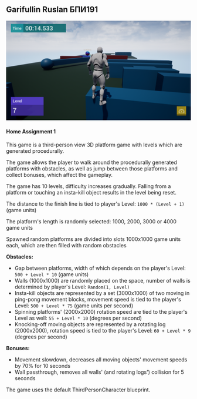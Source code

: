 ## Garifullin Ruslan БПИ191
![screenshot](./screenshot.png)
#### Home Assignment 1

This game is a third-person view 3D platform game with levels which are generated procedurally.

The game allows the player to walk around the procedurally generated platforms with obstacles, as well as jump between those platforms and collect bonuses, which affect the gameplay.

The game has 10 levels, difficulty increases gradually. Falling from a platform or touching an insta-kill object results in the level being reset.

The distance to the finish line is tied to player's Level: `1000 * (Level + 1)` (game units)

The platform's length is randomly selected: 1000, 2000, 3000 or 4000 game units

Spawned random platforms are divided into slots 1000x1000 game units each, which are then filled with random obstacles

**Obstacles:**
 - Gap between platforms, width of which depends on the player's Level: `500 + Level * 10` (game units)
 - Walls (1000x1000) are randomly placed on the space, number of walls is determined by player's Level: `Random(1, Level)`
 - Insta-kill objects are represented by a set (3000x1000) of two moving in ping-pong movement blocks, movement speed is tied to the player's Level: `500 + Level * 75` (game units per second)
 - Spinning platforms' (2000x2000) rotation speed are tied to the player's Level as well: `55 + Level * 10` (degrees per second)
 - Knocking-off moving objects are represented by a rotating log (2000x2000), rotation speed is tied to the player's Level: `60 + Level * 9` (degrees per second)

**Bonuses:**
 - Movement slowdown, decreases all moving objects' movement speeds by 70% for 10 seconds
 - Wall passthrough, removes all walls' (and rotating logs') collision for 5 seconds

The game uses the default ThirdPersonCharacter blueprint.
